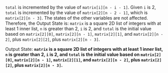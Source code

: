 `total` is incremented by the value of `matrix[i][n - i - 1]`. Given `i` is 2, `total` is incremented by the value of `matrix[2][n - 2 - 1]`, which is `matrix[2][n - 3]`. The states of the other variables are not affected. Therefore, the Output State is: `matrix` is a square 2D list of integers with at least 1 inner list, `n` is greater than 2, `i` is 2, and `total` is the initial value based on `matrix[2][0]`, `matrix[2][n - 1]`, `matrix[2][1]`, and `matrix[2][n - 2]`, plus `matrix[2][2]`, plus `matrix[2][n - 3]`.

Output State: **`matrix` is a square 2D list of integers with at least 1 inner list, `n` is greater than 2, `i` is 2, and `total` is the initial value based on `matrix[2][0]`, `matrix[2][n - 1]`, `matrix[2][1]`, and `matrix[2][n - 2]`, plus `matrix[2][2]`, plus `matrix[2][n - 3]`.**